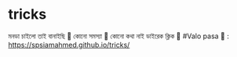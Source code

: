 # tricks
মনডা চাইলো তাই বানাইছি 🥱 
কোনো সমস্যা 🥴
কোনো কথা নাই ডাইরেক ক্লিক 🌷
#Valo pasa 🤍 : https://spsiamahmed.github.io/tricks/
